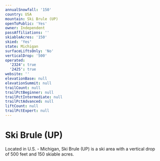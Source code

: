 ```yaml
---
annualSnowfall: '150'
country: USA
mountain: Ski Brule (UP)
openToPublic: 'Yes'
owner: Independent
passAffiliations: ''
skiableAcres: '150'
skied: 'Yes'
state: Michigan
surfaceLiftsOnly: 'No'
verticalDrop: '500'
operated:
  '2324': true
  '2425': true
website: ''
elevationBase: null
elevationSummit: null
trailCount: null
trailPctBeginner: null
trailPctIntermediate: null
trailPctAdvanced: null
liftCount: null
trailPctExpert: null
---
```



# Ski Brule (UP)

Located in U.S. - Michigan, Ski Brule (UP) is a ski area with a vertical drop of 500 feet and 150 skiable acres.
